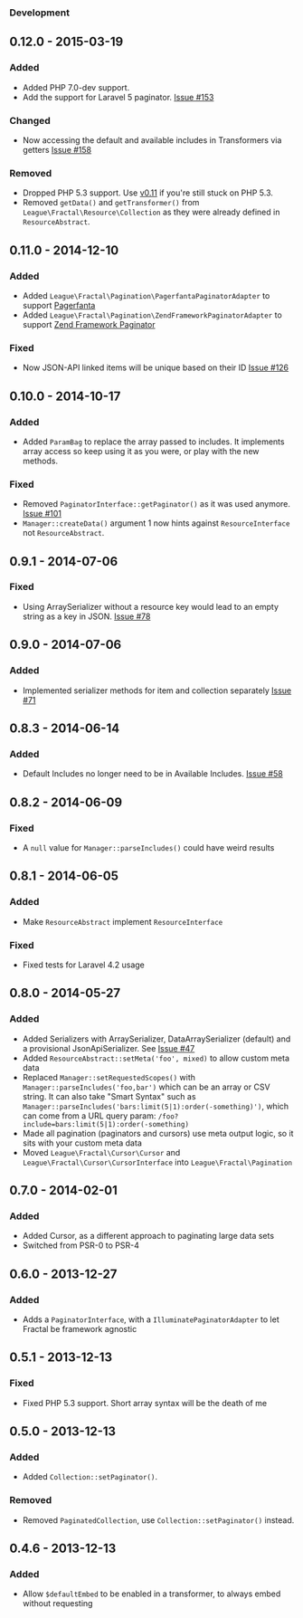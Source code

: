 ### Development

## 0.12.0 - 2015-03-19

### Added

- Added PHP 7.0-dev support.
- Add the support for Laravel 5 paginator. [Issue #153]

### Changed

- Now accessing the default and available includes in Transformers via getters [Issue #158]

### Removed

- Dropped PHP 5.3 support. Use [v0.11] if you're still stuck on PHP 5.3.
- Removed `getData()` and `getTransformer()` from `League\Fractal\Resource\Collection` as they were already
  defined in `ResourceAbstract`.

[Issue #153]: https://github.com/thephpleague/fractal/pull/153
[Issue #158]: https://github.com/thephpleague/fractal/pull/158
[v0.11]: https://github.com/thephpleague/fractal/releases/tag/0.11.0

## 0.11.0 - 2014-12-10

### Added

- Added `League\Fractal\Pagination\PagerfantaPaginatorAdapter` to support [Pagerfanta]
- Added `League\Fractal\Pagination\ZendFrameworkPaginatorAdapter` to support [Zend Framework Paginator]

### Fixed

- Now JSON-API linked items will be unique based on their ID [Issue #126]

[Pagerfanta]: https://packagist.org/packages/pagerfanta/pagerfanta
[Zend Framework Paginator]: https://packagist.org/packages/zendframework/zend-paginator
[Issue #126]: https://github.com/thephpleague/fractal/issues/126

## 0.10.0 - 2014-10-17

### Added

- Added `ParamBag` to replace the array passed to includes. It implements array access so keep using it as you were, or play with the new methods.

### Fixed

- Removed `PaginatorInterface::getPaginator()` as it was used anymore. [Issue #101]
- `Manager::createData()` argument 1 now hints against `ResourceInterface` not `ResourceAbstract`.

[Issue #101]: https://github.com/thephpleague/fractal/issues/101

## 0.9.1 - 2014-07-06

### Fixed

- Using ArraySerializer without a resource key would lead to an empty string as a key in JSON. [Issue #78]

[Issue #78]: https://github.com/thephpleague/fractal/issues/78

## 0.9.0 - 2014-07-06

### Added

- Implemented serializer methods for item and collection separately [Issue #71]

[Issue #71]: https://github.com/thephpleague/fractal/issues/71

## 0.8.3 - 2014-06-14

### Added

- Default Includes no longer need to be in Available Includes. [Issue #58]

[Issue #58]: https://github.com/thephpleague/fractal/issues/58

## 0.8.2 - 2014-06-09

### Fixed

- A `null` value for `Manager::parseIncludes()` could have weird results

## 0.8.1 - 2014-06-05

### Added

- Make `ResourceAbstract` implement `ResourceInterface`

### Fixed

- Fixed tests for Laravel 4.2 usage


## 0.8.0 - 2014-05-27

### Added

- Added Serializers with ArraySerializer, DataArraySerializer (default) and a provisional JsonApiSerializer. See [Issue #47]
- Added `ResourceAbstract::setMeta('foo', mixed)` to allow custom meta data
- Replaced `Manager::setRequestedScopes()` with `Manager::parseIncludes('foo,bar')` which can be an array or CSV string. It can
also take "Smart Syntax" such as `Manager::parseIncludes('bars:limit(5|1):order(-something)')`, which can come from a URL query
param: `/foo?include=bars:limit(5|1):order(-something)`
- Made all pagination (paginators and cursors) use meta output logic, so it sits with your custom meta data
- Moved `League\Fractal\Cursor\Cursor` and `League\Fractal\Cursor\CursorInterface` into `League\Fractal\Pagination`

[Issue #27]: https://github.com/thephpleague/fractal/issues/27
[Issue #47]: https://github.com/thephpleague/fractal/pull/47

## 0.7.0 - 2014-02-01

### Added

- Added Cursor, as a different approach to paginating large data sets
- Switched from PSR-0 to PSR-4

## 0.6.0 - 2013-12-27

### Added

- Adds a `PaginatorInterface`, with a `IlluminatePaginatorAdapter` to let Fractal be framework agnostic

## 0.5.1 - 2013-12-13

### Fixed

- Fixed PHP 5.3 support. Short array syntax will be the death of me

## 0.5.0 - 2013-12-13

### Added

- Added `Collection::setPaginator()`.

### Removed

- Removed `PaginatedCollection`, use `Collection::setPaginator()` instead.

## 0.4.6 - 2013-12-13

### Added

- Allow `$defaultEmbed` to be enabled in a transformer, to always embed without requesting
